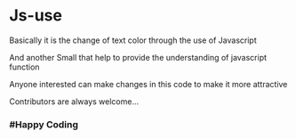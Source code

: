 # Js-use

Basically it is the change of text color through the use of Javascript 

And another Small that help to provide the understanding of javascript function


Anyone interested can make changes in this code to make it more attractive

Contributors are always welcome...<br>


<h3>#Happy Coding</h3>
